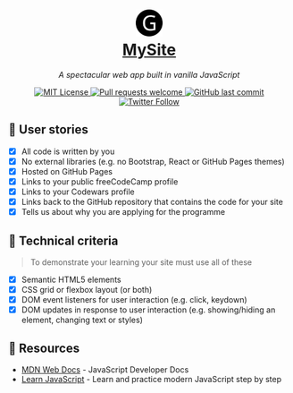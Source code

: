 <h1 align="center">
  <img src='assets/logo.png' width='48'/>
  <br/>
  <a
    href="https://josephgattuso.github.io/josephgattuso.github.io"
    target="_blank"
    rel="noopener noreferrer nofollow"
  >
    MySite
  </a>
</h1>

<p align='center'>
  <em>
    A spectacular web app built in vanilla JavaScript
  </em>
</p>

<p align="center">
  <a
    href="https://github.com/josephgattuso/josephgattuso.github.io/blob/master/LICENSE"
  >
    <img
      alt="MIT License"
      src="https://img.shields.io/github/license/josephgattuso/josephgattuso.github.io"
    />
  </a>
    <a
    href="https://github.com/josephgattuso/josephgattuso.github.io/pulls"
  >
  <img
    alt="Pull requests welcome"
    src="https://img.shields.io/badge/PRs-welcome-blue.svg?style=flat-square"
  />
  </a>
  <a
    href="https://github.com/josephgattuso/josephgattuso.github.io/commits/master"
  >
    <img
      alt="GitHub last commit"
      src="https://img.shields.io/github/last-commit/josephgattuso/josephgattuso.github.io?style=flat-square"
    />
  </a>
  <a
    target="_blank"
    href="https://twitter.com/intent/follow?screen_name=joeetuso"
  >
    <img
      alt="Twitter Follow"
      src="https://img.shields.io/twitter/follow/joeetuso?style=flat-square"
    />
  </a>
</p>

<!-- ## 🚀 Quick start -->

## 📖 User stories

- [x] All code is written by you
- [x] No external libraries (e.g. no Bootstrap, React or GitHub Pages themes)
- [x] Hosted on GitHub Pages
- [x] Links to your public freeCodeCamp profile
- [x] Links to your Codewars profile
- [x] Links back to the GitHub repository that contains the code for your site
- [x] Tells us about why you are applying for the programme

## 📐 Technical criteria

> To demonstrate your learning your site must use all of these

- [x] Semantic HTML5 elements
- [x] CSS grid or flexbox layout (or both)
- [x] DOM event listeners for user interaction (e.g. click, keydown)
- [x] DOM updates in response to user interaction (e.g. showing/hiding an element, changing text or styles)

## 🔗 Resources

- [MDN Web Docs](https://developer.mozilla.org/en-US/docs/Web/JavaScript/Reference) - JavaScript Developer Docs
- [Learn JavaScript](https://learnjavascript.online/) - Learn and practice modern JavaScript step by step
